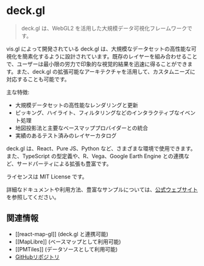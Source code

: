 # deck.gl

> deck.gl は、WebGL2 を活用した大規模データ可視化フレームワークです。

vis.gl によって開発されている deck.gl は、大規模なデータセットの高性能な可視化を簡素化するように設計されています。既存のレイヤーを組み合わせることで、ユーザーは最小限の労力で印象的な視覚的結果を迅速に得ることができます。また、deck.gl の拡張可能なアーキテクチャを活用して、カスタムニーズに対応することも可能です。

主な特徴:
- 大規模データセットの高性能なレンダリングと更新
- ピッキング、ハイライト、フィルタリングなどのインタラクティブなイベント処理
- 地図投影法と主要なベースマッププロバイダーとの統合
- 実績のあるテスト済みのレイヤーカタログ

deck.gl は、React、Pure JS、Python など、さまざまな環境で使用できます。また、TypeScript の型定義や、R、Vega、Google Earth Engine との連携など、サードパーティによる拡張も豊富です。

ライセンスは MIT License です。

詳細なドキュメントや利用方法、豊富なサンプルについては、[公式ウェブサイト](https://deck.gl/)を参照してください。

## 関連情報

- [[react-map-gl]] (deck.gl と連携可能)
- [[MapLibre]] (ベースマップとして利用可能)
- [[PMTiles]] (データソースとして利用可能)
- [GitHubリポジトリ](https://github.com/visgl/deck.gl)
